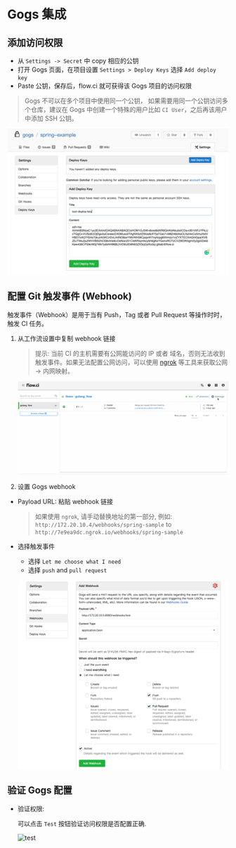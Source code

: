 # Gogs 集成

## 添加访问权限

- 从 `Settings -> Secret` 中 copy 相应的公钥
- 打开 Gogs 页面，在项目设置 `Settings > Deploy Keys` 选择 `Add deploy key`
- Paste 公钥，保存后，flow.ci 就可获得该 Gogs 项目的访问权限

> Gogs 不可以在多个项目中使用同一个公钥， 如果需要用同一个公钥访问多个仓库，建议在 Gogs 中创建一个特殊的用户比如 `CI User`，之后再该用户中添加 SSH 公钥。

![setup_deploy_key](../../_images/git/gogs_setup_deploy_key.png)

## 配置 Git 触发事件 (Webhook)

触发事件（Webhook）是用于当有 Push，Tag 或者 Pull Request 等操作时时，触发 CI 任务。

1. 从工作流设置中复制 webhook 链接
   > 提示: 当前 CI 的主机需要有公网能访问的 IP 或者 域名，否则无法收到触发事件。如果无法配置公网访问，可以使用 [ngrok](https://ngrok.com/) 等工具来获取公网 -> 内网映射。

   ![webhook settings](../../_images/git/select_webhook_url.gif)

2. 设置 Gogs webhook

- Payload URL: 粘贴 webhook 链接

  > 如果使用 `ngrok`, 请手动替换地址的第一部分, 例如: `http://172.20.10.4/webhooks/spring-sample` to `http://7e9ea9dc.ngrok.io/webhooks/spring-sample`

- 选择触发事件

  - 选择 `Let me choose what I need`
  - 选择 `push` and `pull request`

  ![events](../../_images/git/gogs_setup_webhook.png)

## 验证 Gogs 配置

- 验证权限:
  
  可以点击 `Test` 按钮验证访问权限是否配置正确.

  ![test](../../src/git/gogs_test_config.gif)